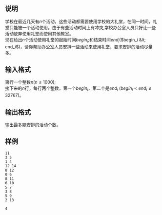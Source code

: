 <h2>说明</h2>

学校在最近几天有$n$个活动，这些活动都需要使用学校的大礼堂，在同一时间，礼堂只能被一个活动使用。由于有些活动时间上有冲突&#44;学校办公室人员只好让—些活动放弃使用礼堂而使用其他教室。<br />
现在给出$n$个活动使用礼堂的起始时间$begin_i$;和结束时间$end_i$($begin_i &lt; end_i$)，请你帮助办公室人员安排一些活动来使用礼堂，要求安排的活动尽量多。
<h2>输入格式</h2>

第行一个整数$n$($n ≤1000$);<br>接下来的$n$行，每行两个整数，第一个$begin_i$，第二个是$end_i$ ($begin_i < end_i≤32767$)。

<h2>输出格式</h2>

输出最多能安排的活动个数。

<h2>样例</h2>
<pre><code class="language-input1">11
3 5
1 4
12 14
8 12
0 6
8 11
6 10
5 7
3 8
5 9
2 13</code></pre><pre><code class="language-output1">4</code></pre>
